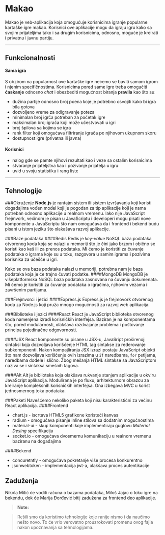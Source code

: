 Makao
===================

Makao je veb-aplikacija koja omogućuje korisnicima igranje popularne kartaške igre makao.  Korisnici ove aplikacije mogu da igraju igru kako sa svojim prijateljima tako i sa drugim korisnicima, odnosno, moguće je kreirati i privatnu i javnu partiju.

----------


Funkcionalnosti
-------------

#### <i class="icon-cog"></i> Sama igra

S obzirom na popularnost ove kartaške igre nećemo se baviti samom igrom i njenim specifičnostima. Korisnicima pored same igre treba omogućiti **ćaskanje** odnosno *chat* i obezbediti mogućnost biranja **pravila** kao što su: 

- dužina partije odnosno broj poena koje je potrebno osvojiti kako bi igra bila gotova
- dozvoljeno vreme za odigravanje poteza
- minimalan broj igrča potreban za početak igre
- maksimalan broj igrača koji može učestvovati u igri
- broj špilova sa kojima se igra
- rank filter koji omogućava filtriranje igrača po njihovom ukupnom skoru
- dostupnost igre (privatna ili javna)



#### <i class="icon-user"></i>Korisnici

- nalog gde se pamte njihovi rezultati kao i veze sa ostalim korisnicima
- stvaranje prijateljstva kao i pozivanje prijatelja u igru
- uvid u svoju statistiku i rang liste

----------


Tehnologije
-------------------

###Okruženje
**Node.js** je rantajm sistem ili sistem izvršavanja koji koristi događajima vođen model koji je pogodan za tip aplikacije koji je nama potreban odnosno aplikacije u realnom vremenu. Iako nije JavaScript frejmvork, većinom je pisan u JavaScriptu i developeri mogu pisati nove komponente u JavaScriptu što nam omogućava da i frontend i bekend budu pisani u istom jeziku što olakašava razvoj aplikacije.

###Baze podataka
####Redis
Redis je *key-value* NoSQL baza podataka otvorenog koda koja se nalazi u memoriji što je čini jako brzom i obično se koristi kao keš ili za prenos podataka. Mi ćemo je koristiti za čuvanje podataka o igrama koje su u toku, razgovora u samim igrama i pozivima korisnika za učešće u igri. 

Kako se ova baza podataka nalazi u memoriji, potrebna nam je baza podataka koja je će trajno čuvati podatke.
####MongoDB
MongoDB je višeplatformska NoSQL baza podataka zasnovana na čuvanju dokumenata. Mi ćemo je koristiti za čuvanje podataka o igračima, njihovim vezama i završenim partijama.

###Frejmvorci i jezici
####Express.js
Express.js je frejmovork otvorenog koda za Node.js koji pruža mnogo mogućnosti za razvoj web aplikacija.
 
###Biblioteke i jezici
####React 
React je JavaScript biblioteka otvorenog koda namenjena izradi korisničkih interfejsa. Baziran je na komponentama što, pored modularnosti, olakšava razdvajanje problema i poštovanje principa pojedinačne odgovornosti. 

####JSX
React komponente su pisane u JSX-u, JavaSript proširenoj sintaksi koja dozvoljava korišćenje HTML tag sintakse za rederovanje subkomponenti. Nakon kompajliranja JSX izrazi postaju JavaScript objekti što nam dozvoljava korišćenje ovih izrazima u `if` naredbama, `for` petljama, naredbama dodele i slično. Zbog mešanja HTML sintakse sa JavaScriptom naziva se i sintaksa smešnih tagova.

####Alt
Alt je biblioteka koja olakšava rukvanje stanjem aplikacije u okviru JavaScript aplikacija. Modulirana je po fluxu, arhitekturnom obrazcu za kreiranje kompleksnih korisničkih interfejsa. Ona izbegava MVC u korist jednosmernog toka podataka. 

###Paketi
Navešćemo nekoliko paketa koji nisu karakteristični za većinu React aplikacija.
####Frontend 
- chart.js - iscrtava HTML5 grafikone koristeći kanvas
- radium - omogućava pisanje inline stilova sa dodatnim mogućnostima
- material-ui - skup komponenti koje implementiraju guglovu *Material Desing* specifikaciju
- socket.io - omogućava dvosmernu komunikaciju u realnom vremenu baziranu na događajima

####Bekend
- concuretntly - omogućava pokretanje više procesa konkurentno
- jsonwebtoken - implementacija jwt-a, olakšava proces autentikacije

Zaduženja
-------------

Nikola Mitić će voditi računa o bazama podataka, Miloš Jajac o toku igre na bekendu, dok će Marija Đorđević bitij zadužena za frontend deo aplikacije.

> **Note:**

>  Rešili smo da koristimo tehnologije koje ranije nismo i da naučimo nešto novo. To će vrlo verovatno prouzrokovati promenu ovog fajla nakon upoznavanja sa tehnologijama.

